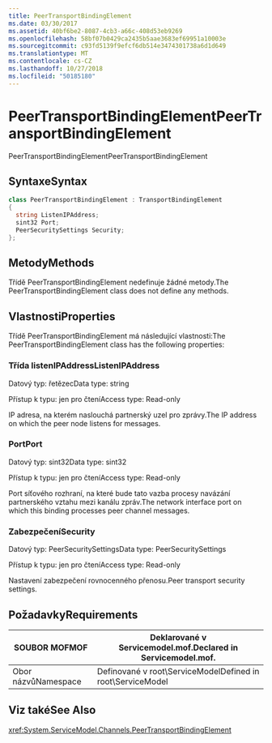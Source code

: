 ```yaml
---
title: PeerTransportBindingElement
ms.date: 03/30/2017
ms.assetid: 40bf6be2-8087-4cb3-a66c-408d53eb9269
ms.openlocfilehash: 58bf07b0429ca2435b5aae3683ef69951a10003e
ms.sourcegitcommit: c93fd5139f9efcf6db514e3474301738a6d1d649
ms.translationtype: MT
ms.contentlocale: cs-CZ
ms.lasthandoff: 10/27/2018
ms.locfileid: "50185180"
---
```

# <a name="peertransportbindingelement"></a><span data-ttu-id="ccd2b-102">PeerTransportBindingElement</span><span class="sxs-lookup"><span data-stu-id="ccd2b-102">PeerTransportBindingElement</span></span>
<span data-ttu-id="ccd2b-103">PeerTransportBindingElement</span><span class="sxs-lookup"><span data-stu-id="ccd2b-103">PeerTransportBindingElement</span></span>  
  
## <a name="syntax"></a><span data-ttu-id="ccd2b-104">Syntaxe</span><span class="sxs-lookup"><span data-stu-id="ccd2b-104">Syntax</span></span>  
  
```csharp
class PeerTransportBindingElement : TransportBindingElement  
{  
  string ListenIPAddress;  
  sint32 Port;  
  PeerSecuritySettings Security;  
};  
```  
  
## <a name="methods"></a><span data-ttu-id="ccd2b-105">Metody</span><span class="sxs-lookup"><span data-stu-id="ccd2b-105">Methods</span></span>  
 <span data-ttu-id="ccd2b-106">Třídě PeerTransportBindingElement nedefinuje žádné metody.</span><span class="sxs-lookup"><span data-stu-id="ccd2b-106">The PeerTransportBindingElement class does not define any methods.</span></span>  
  
## <a name="properties"></a><span data-ttu-id="ccd2b-107">Vlastnosti</span><span class="sxs-lookup"><span data-stu-id="ccd2b-107">Properties</span></span>  
 <span data-ttu-id="ccd2b-108">Třídě PeerTransportBindingElement má následující vlastnosti:</span><span class="sxs-lookup"><span data-stu-id="ccd2b-108">The PeerTransportBindingElement class has the following properties:</span></span>  
  
### <a name="listenipaddress"></a><span data-ttu-id="ccd2b-109">Třída listenIPAddress</span><span class="sxs-lookup"><span data-stu-id="ccd2b-109">ListenIPAddress</span></span>  
 <span data-ttu-id="ccd2b-110">Datový typ: řetězec</span><span class="sxs-lookup"><span data-stu-id="ccd2b-110">Data type: string</span></span>  
  
 <span data-ttu-id="ccd2b-111">Přístup k typu: jen pro čtení</span><span class="sxs-lookup"><span data-stu-id="ccd2b-111">Access type: Read-only</span></span>  
  
 <span data-ttu-id="ccd2b-112">IP adresa, na kterém naslouchá partnerský uzel pro zprávy.</span><span class="sxs-lookup"><span data-stu-id="ccd2b-112">The IP address on which the peer node listens for messages.</span></span>  
  
### <a name="port"></a><span data-ttu-id="ccd2b-113">Port</span><span class="sxs-lookup"><span data-stu-id="ccd2b-113">Port</span></span>  
 <span data-ttu-id="ccd2b-114">Datový typ: sint32</span><span class="sxs-lookup"><span data-stu-id="ccd2b-114">Data type: sint32</span></span>  
  
 <span data-ttu-id="ccd2b-115">Přístup k typu: jen pro čtení</span><span class="sxs-lookup"><span data-stu-id="ccd2b-115">Access type: Read-only</span></span>  
  
 <span data-ttu-id="ccd2b-116">Port síťového rozhraní, na které bude tato vazba procesy navázání partnerského vztahu mezi kanálu zpráv.</span><span class="sxs-lookup"><span data-stu-id="ccd2b-116">The network interface port on which this binding processes peer channel messages.</span></span>  
  
### <a name="security"></a><span data-ttu-id="ccd2b-117">Zabezpečení</span><span class="sxs-lookup"><span data-stu-id="ccd2b-117">Security</span></span>  
 <span data-ttu-id="ccd2b-118">Datový typ: PeerSecuritySettings</span><span class="sxs-lookup"><span data-stu-id="ccd2b-118">Data type: PeerSecuritySettings</span></span>  
  
 <span data-ttu-id="ccd2b-119">Přístup k typu: jen pro čtení</span><span class="sxs-lookup"><span data-stu-id="ccd2b-119">Access type: Read-only</span></span>  
  
 <span data-ttu-id="ccd2b-120">Nastavení zabezpečení rovnocenného přenosu.</span><span class="sxs-lookup"><span data-stu-id="ccd2b-120">Peer transport security settings.</span></span>  
  
## <a name="requirements"></a><span data-ttu-id="ccd2b-121">Požadavky</span><span class="sxs-lookup"><span data-stu-id="ccd2b-121">Requirements</span></span>  
  
|<span data-ttu-id="ccd2b-122">SOUBOR MOF</span><span class="sxs-lookup"><span data-stu-id="ccd2b-122">MOF</span></span>|<span data-ttu-id="ccd2b-123">Deklarované v Servicemodel.mof.</span><span class="sxs-lookup"><span data-stu-id="ccd2b-123">Declared in Servicemodel.mof.</span></span>|  
|---------|-----------------------------------|  
|<span data-ttu-id="ccd2b-124">Obor názvů</span><span class="sxs-lookup"><span data-stu-id="ccd2b-124">Namespace</span></span>|<span data-ttu-id="ccd2b-125">Definované v root\ServiceModel</span><span class="sxs-lookup"><span data-stu-id="ccd2b-125">Defined in root\ServiceModel</span></span>|  
  
## <a name="see-also"></a><span data-ttu-id="ccd2b-126">Viz také</span><span class="sxs-lookup"><span data-stu-id="ccd2b-126">See Also</span></span>  
 <xref:System.ServiceModel.Channels.PeerTransportBindingElement>
